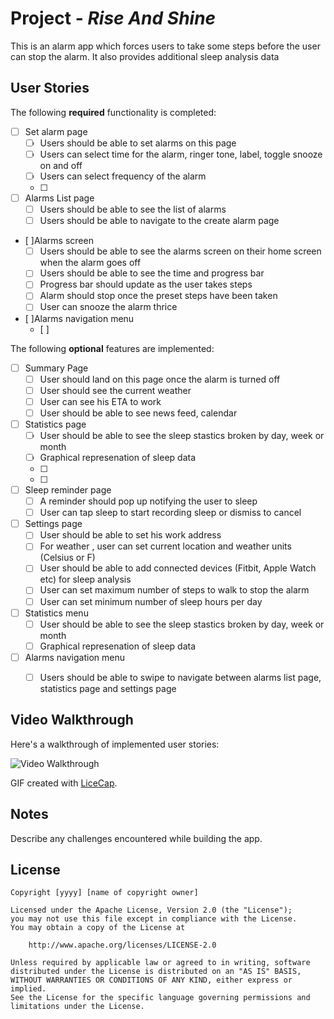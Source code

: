 
# Project  - *Rise And Shine*

This is an alarm app which forces users to take some steps before the user can stop the alarm.
It also provides additional sleep analysis data

## User Stories

The following **required** functionality is completed:

- [ ] Set alarm page
   - [ ] Users should be able to set alarms on this page
   - [ ] Users can select time for the alarm, ringer tone, label, toggle snooze on and off
   - [ ] Users can select frequency of the alarm
   - [ ]
- [ ] Alarms List page
   - [ ] Users should be able to see the list of alarms
   - [ ] Users should be able to navigate to the create alarm page

- [ ]Alarms  screen 
   - [ ] Users should be able to see the alarms screen on their home screen when the alarm goes off
   - [ ] Users should be able to see the time and progress bar
   - [ ] Progress bar should update as the user takes steps
   - [ ] Alarm should stop once the preset steps have been taken
   - [ ] User can snooze the alarm thrice
- [ ]Alarms  navigation menu
   - [ ] 
  

The following **optional** features are implemented:

- [ ] Summary Page
   - [ ] User should land on this page once the alarm is turned off
   - [ ] User should see the current weather
   - [ ] User can see his ETA to work
   - [ ] User should be able to see news feed, calendar
- [ ] Statistics page
   - [ ] User should be able to see the sleep stastics broken by day, week or month
   - [ ] Graphical represenation of sleep data
   - [ ] 
   - [ ] 
- [ ] Sleep reminder page
   - [ ] A reminder should pop up notifying the user to sleep
   - [ ] User can tap sleep to start recording sleep or dismiss to cancel
- [ ] Settings page
   - [ ] User should be able to set his work address
   - [ ] For weather , user can set current location and weather units (Celsius or F)
   - [ ] User should be able to add connected devices (Fitbit, Apple Watch etc) for sleep analysis
   - [ ] User can set maximum number of steps to walk to stop the alarm
   - [ ] User can set minimum number of sleep hours per day
- [ ] Statistics menu
   - [ ] User should be able to see the sleep stastics broken by day, week or month
   - [ ] Graphical represenation of sleep data
- [ ] Alarms  navigation menu
   - [ ] Users should be able to swipe to navigate between alarms list page, statistics page and settings page
   



## Video Walkthrough

Here's a walkthrough of implemented user stories:

<img src='http://i.imgur.com/link/to/your/gif/file.gif' title='Video Walkthrough' width='' alt='Video Walkthrough' />

GIF created with [LiceCap](http://www.cockos.com/licecap/).

## Notes

Describe any challenges encountered while building the app.

## License

    Copyright [yyyy] [name of copyright owner]

    Licensed under the Apache License, Version 2.0 (the "License");
    you may not use this file except in compliance with the License.
    You may obtain a copy of the License at

        http://www.apache.org/licenses/LICENSE-2.0

    Unless required by applicable law or agreed to in writing, software
    distributed under the License is distributed on an "AS IS" BASIS,
    WITHOUT WARRANTIES OR CONDITIONS OF ANY KIND, either express or implied.
    See the License for the specific language governing permissions and
    limitations under the License.
